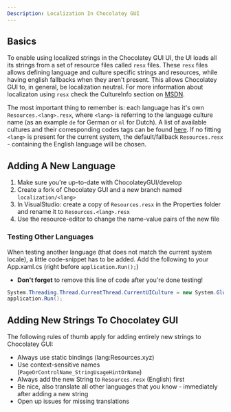 ```yaml
---
Description: Localization In Chocolatey GUI
---
```


## Basics

To enable using localized strings in the Chocolatey GUI UI, the UI loads all its strings from a set of resource files called `resx` files.
These `resx` files allows defining language and culture specific strings and resources, while having english fallbacks when they aren't present.
This allows Chocolatey GUI to, in general, be localization neutral.
For more information about localizaton using `resx` check the CultureInfo section on [MSDN](https://msdn.microsoft.com/en-us/library/system.globalization.cultureinfo(v=vs.110).aspx).

The most important thing to remember is: each language has it's own `Resources.<lang>.resx`, where `<lang>` is referring to the language culture name (as an example `de` for German or `nl` for Dutch).
A list of available cultures and their corresponding codes tags can be found [here](https://msdn.microsoft.com/en-us/library/cc233982.aspx).
If no fitting `<lang>` is present for the current system, the default/fallback `Resources.resx` - containing the English language will be chosen.

## Adding A New Language

1. Make sure you're up-to-date with ChocolateyGUI/develop
2. Create a fork of Chocolatey GUI and a new branch named `localization/<lang>`
3. In VisualStudio: create a copy of `Resources.resx` in the Properties folder and rename it to `Resources.<lang>.resx`
4. Use the resource-editor to change the name-value pairs of the new file

### Testing Other Languages

When testing another language (that does not match the current system locale), a little code-snippet has to be added.
Add the following to your App.xaml.cs (right before `application.Run();`)

* **Don't forget** to remove this line of code after you're done testing!

```cs
System.Threading.Thread.CurrentThread.CurrentUICulture = new System.Globalization.CultureInfo("<lang>");
application.Run();
```

## Adding New Strings To Chocolatey GUI

The following rules of thumb apply for adding entirely new strings to Chocolatey GUI:

* Always use static bindings (lang:Resources.xyz)
* Use context-sensitive names (`PageOrControlName_StringUsageHintOrName`)
* Always add the new String to `Resources.resx` (English) first
* Be nice, also translate all other languages that you know - immediately after adding a new string
* Open up issues for missing translations
